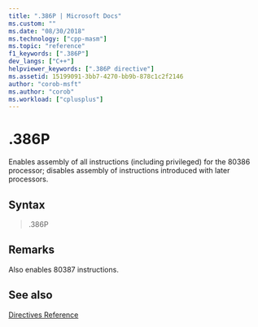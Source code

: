 ```yaml
---
title: ".386P | Microsoft Docs"
ms.custom: ""
ms.date: "08/30/2018"
ms.technology: ["cpp-masm"]
ms.topic: "reference"
f1_keywords: [".386P"]
dev_langs: ["C++"]
helpviewer_keywords: [".386P directive"]
ms.assetid: 15199091-3bb7-4270-bb9b-878c1c2f2146
author: "corob-msft"
ms.author: "corob"
ms.workload: ["cplusplus"]
---
```

# .386P

Enables assembly of all instructions (including privileged) for the 80386 processor; disables assembly of instructions introduced with later processors.

## Syntax

> .386P

## Remarks

Also enables 80387 instructions.

## See also

[Directives Reference](../../assembler/masm/directives-reference.md)<br/>